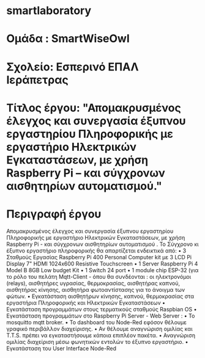 # smartlaboratory
# Ομάδα : SmartWiseOwl
# Σχολείο: Εσπερινό ΕΠΑΛ Ιεράπετρας
# Τίτλος έργου: "Απομακρυσμένος έλεγχος και συνεργασία έξυπνου εργαστηρίου Πληροφορικής με εργαστήριο Ηλεκτρικών Εγκαταστάσεων, με χρήση Raspberry Pi – και σύγχρονων αισθητηρίων αυτοματισμού."

# Περιγραφή έργου
 Απομακρυσμένος  έλεγχος και συνεργασία έξυπνου εργαστηρίου Πληροφορικής με εργαστήριο Ηλεκτρικών Εγκαταστάσεων, με χρήση Raspberry Pi - και σύγχρονων αισθητηρίων  αυτοματισμού .
 Το Σύγχρονο κι έξυπνο εργαστήριο πληροφορικής θα απαρτίζεται ενδεικτικά από:
•	3 Σταθμούς Εργασίας Raspberry Pi 400 Personal Computer kit με 3 LCD Pi Display 7" HDMI 1024x600 Resistive Touchscreen 
•	1 Server Raspberry Pi 4 Model B 8GB Low budget Kit
•	1 Switch 24 port
•	1 module chip ESP-32 (για το ρόλο του πελάτη Mqtt-Client - όπου θα συνδέονται : οι ηλεκτρονόμοι (relays), αισθητήρες υγρασίας, θερμοκρασίας, αισθητήρας καπνού, αισθητήρας κίνησης, αισθητήρα φωτοαντίστασης για το άνοιγμα των φώτων.
•	Εγκατάσταση αισθητήρων κίνησης, καπνού, θερμοκρασίας στα εργαστήρια Πληροφορικής και Ηλεκτρικών Εγκαταστάσεων
•	Εγκατάσταση προγραμμάτων στους τερματικούς σταθμούς Raspbian OS
•	Εγκατάσταση προγραμμάτων στο Raspberry Pi Server - Web Server :
•	Το mosquitto mqtt broker.
•	Το dashboard του Node-Red εφόσον θέλουμε γραφικό περιβάλλον διαχείρισης.
•	Αν θέλουμε αναγνώριση ομιλίας και T.T.S. πρέπει να εγκαταστήσουμε κάποια επιπλέον πακέτα.
•	Αναγνώριση ομιλίας διαχείριση μέσω φωνητικών εντολών το έξυπνο εργαστήριο.
•	Εγκατάσταση του User Interface Node-Red




